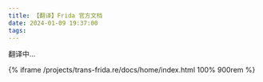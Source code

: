```yaml
---
title: 【翻译】Frida 官方文档
date: 2024-01-09 19:37:00
tags:
---
```

翻译中...

{% iframe /projects/trans-frida.re/docs/home/index.html 100% 900rem %}